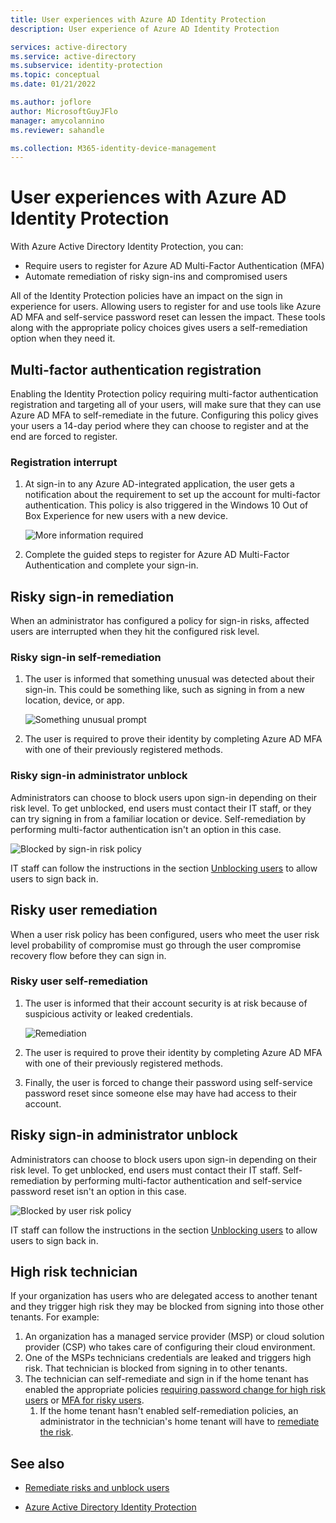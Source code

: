 ```yaml
---
title: User experiences with Azure AD Identity Protection
description: User experience of Azure AD Identity Protection

services: active-directory
ms.service: active-directory
ms.subservice: identity-protection
ms.topic: conceptual
ms.date: 01/21/2022

ms.author: joflore
author: MicrosoftGuyJFlo
manager: amycolannino
ms.reviewer: sahandle

ms.collection: M365-identity-device-management
---
```

# User experiences with Azure AD Identity Protection

With Azure Active Directory Identity Protection, you can:

* Require users to register for Azure AD Multi-Factor Authentication (MFA)
* Automate remediation of risky sign-ins and compromised users

All of the Identity Protection policies have an impact on the sign in experience for users. Allowing users to register for and use tools like Azure AD MFA and self-service password reset can lessen the impact. These tools along with the appropriate policy choices gives users a self-remediation option when they need it.

## Multi-factor authentication registration

Enabling the Identity Protection policy requiring multi-factor authentication registration and targeting all of your users, will make sure that they can use Azure AD MFA to self-remediate in the future. Configuring this policy gives your users a 14-day period where they can choose to register and at the end are forced to register.

### Registration interrupt

1. At sign-in to any Azure AD-integrated application, the user gets a notification about the requirement to set up the account for multi-factor authentication. This policy is also triggered in the Windows 10 Out of Box Experience for new users with a new device.
   
    ![More information required](./media/concept-identity-protection-user-experience/identity-protection-experience-more-info-mfa.png)

1. Complete the guided steps to register for Azure AD Multi-Factor Authentication and complete your sign-in.

## Risky sign-in remediation

When an administrator has configured a policy for sign-in risks, affected users are interrupted when they hit the configured risk level. 

### Risky sign-in self-remediation

1. The user is informed that something unusual was detected about their sign-in. This could be something like, such as signing in from a new location, device, or app.
   
    ![Something unusual prompt](./media/concept-identity-protection-user-experience/120.png)

1. The user is required to prove their identity by completing Azure AD MFA with one of their previously registered methods. 

### Risky sign-in administrator unblock

Administrators can choose to block users upon sign-in depending on their risk level. To get unblocked, end users must contact their IT staff, or they can try signing in from a familiar location or device. Self-remediation by performing multi-factor authentication isn't an option in this case.

![Blocked by sign-in risk policy](./media/concept-identity-protection-user-experience/200.png)

IT staff can follow the instructions in the section [Unblocking users](howto-identity-protection-remediate-unblock.md#unblocking-based-on-sign-in-risk) to allow users to sign back in.

## Risky user remediation

When a user risk policy has been configured, users who meet the user risk level probability of compromise must go through the user compromise recovery flow before they can sign in. 

### Risky user self-remediation

1. The user is informed that their account security is at risk because of suspicious activity or leaked credentials.
   
    ![Remediation](./media/concept-identity-protection-user-experience/101.png)

1. The user is required to prove their identity by completing Azure AD MFA with one of their previously registered methods. 
1. Finally, the user is forced to change their password using self-service password reset since someone else may have had access to their account.

## Risky sign-in administrator unblock

Administrators can choose to block users upon sign-in depending on their risk level. To get unblocked, end users must contact their IT staff. Self-remediation by performing multi-factor authentication and self-service password reset isn't an option in this case.

![Blocked by user risk policy](./media/concept-identity-protection-user-experience/104.png)

IT staff can follow the instructions in the section [Unblocking users](howto-identity-protection-remediate-unblock.md#unblocking-based-on-user-risk) to allow users to sign back in.

## High risk technician

If your organization has users who are delegated access to another tenant and they trigger high risk they may be blocked from signing into those other tenants. For example: 

1. An organization has a managed service provider (MSP) or cloud solution provider (CSP) who takes care of configuring their cloud environment. 
1. One of the MSPs technicians credentials are leaked and triggers high risk. That technician is blocked from signing in to other tenants. 
1. The technician can self-remediate and sign in if the home tenant has enabled the appropriate policies [requiring password change for high risk users](../conditional-access/howto-conditional-access-policy-risk-user.md) or [MFA for risky users](../conditional-access/howto-conditional-access-policy-risk.md). 
   1. If the home tenant hasn't enabled self-remediation policies, an administrator in the technician's home tenant will have to [remediate the risk](howto-identity-protection-remediate-unblock.md#remediation).

## See also

- [Remediate risks and unblock users](howto-identity-protection-remediate-unblock.md)

- [Azure Active Directory Identity Protection](./overview-identity-protection.md)